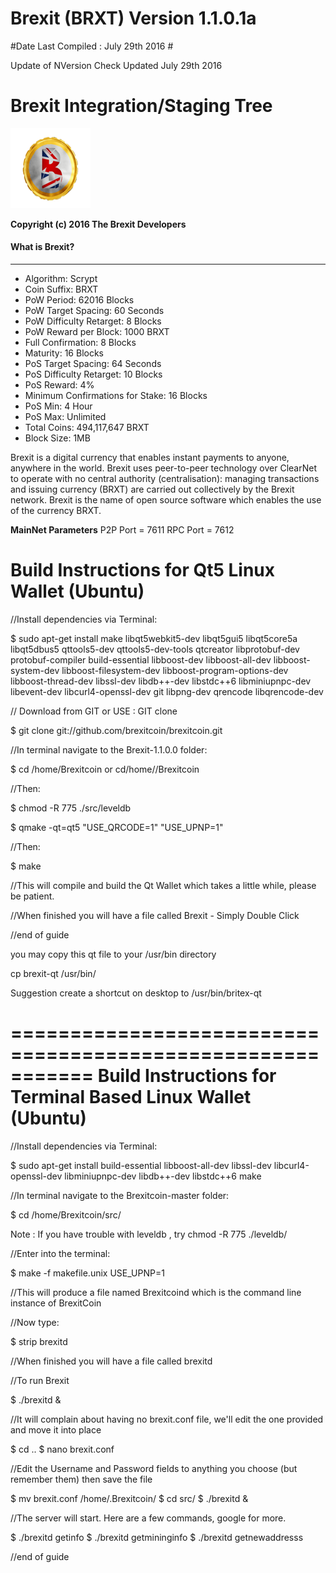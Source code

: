 # **Brexit (BRXT) Version 1.1.0.1a**
#Date Last Compiled : July 29th 2016 #

Update of NVersion Check Updated July 29th 2016 

Brexit Integration/Staging Tree
================================
![BRXT logo](https://raw.githubusercontent.com/brexitcoin/BrexitCoin/master/src/qt/res/icons/novacoin-128.png)

**Copyright (c) 2016 The Brexit Developers**

#### What is Brexit?
----------------
* Algorithm: Scrypt
* Coin Suffix: BRXT
* PoW Period: 62016 Blocks
* PoW Target Spacing: 60 Seconds
* PoW Difficulty Retarget: 8 Blocks
* PoW Reward per Block: 1000 BRXT
* Full Confirmation: 8 Blocks
* Maturity: 16 Blocks
* PoS Target Spacing: 64 Seconds
* PoS Difficulty Retarget: 10 Blocks
* PoS Reward: 4% 
* Minimum Confirmations for Stake: 16 Blocks
* PoS Min: 4 Hour
* PoS Max: Unlimited
* Total Coins: 494,117,647 BRXT
* Block Size: 1MB


Brexit is a digital currency that enables instant payments to anyone, anywhere in the world. Brexit uses peer-to-peer technology over ClearNet to operate with no central authority (centralisation): managing transactions and issuing currency (BRXT) are carried out collectively by the Brexit network. Brexit is the name of open source software which enables the use of the currency BRXT.



**MainNet Parameters**
P2P Port = 7611
RPC Port = 7612


Build Instructions for Qt5 Linux Wallet (Ubuntu)
================================================
//Install dependencies via Terminal:

$ sudo apt-get install make libqt5webkit5-dev libqt5gui5 libqt5core5a libqt5dbus5 qttools5-dev qttools5-dev-tools qtcreator libprotobuf-dev protobuf-compiler build-essential libboost-dev libboost-all-dev libboost-system-dev libboost-filesystem-dev libboost-program-options-dev libboost-thread-dev libssl-dev libdb++-dev libstdc++6 libminiupnpc-dev libevent-dev libcurl4-openssl-dev git libpng-dev qrencode libqrencode-dev

// Download from GIT or USE : GIT clone 
 
$ git clone git://github.com/brexitcoin/brexitcoin.git


//In terminal navigate to the Brexit-1.1.0.0 folder:

$ cd /home/Brexitcoin
or cd/home/<user>/Brexitcoin

//Then:

$ chmod -R 775 ./src/leveldb

$ qmake -qt=qt5 "USE_QRCODE=1" "USE_UPNP=1"

//Then:

$ make

//This will compile and build the Qt Wallet which takes a little while, please be patient.

//When finished you will have a file called Brexit - Simply Double Click

//end of guide

you may copy this qt file to your /usr/bin directory 

cp brexit-qt /usr/bin/

Suggestion create a shortcut on desktop to /usr/bin/britex-qt


===========================================================
Build Instructions for Terminal Based Linux Wallet (Ubuntu)
===========================================================
//Install dependencies via Terminal:

$ sudo apt-get install build-essential libboost-all-dev libssl-dev libcurl4-openssl-dev libminiupnpc-dev libdb++-dev libstdc++6 make 

//In terminal navigate to the Brexitcoin-master folder:

$ cd /home/Brexitcoin/src/

 Note : If you have trouble with leveldb , try chmod -R 775 ./leveldb/

//Enter into the terminal:

$ make -f makefile.unix USE_UPNP=1

//This will produce a file named Brexitcoind which is the command line instance of BrexitCoin

//Now type:

$ strip brexitd

//When finished you will have a file called brexitd

//To run Brexit

$ ./brexitd & 

//It will complain about having no brexit.conf file, we'll edit the one provided and move it into place

$ cd ..
$ nano brexit.conf

//Edit the Username and Password fields to anything you choose (but remember them) then save the file

$ mv brexit.conf /home/.Brexitcoin/
$ cd src/
$ ./brexitd &

//The server will start. Here are a few commands, google for more.

$ ./brexitd getinfo
$ ./brexitd getmininginfo
$ ./brexitd getnewaddresss

//end of guide
